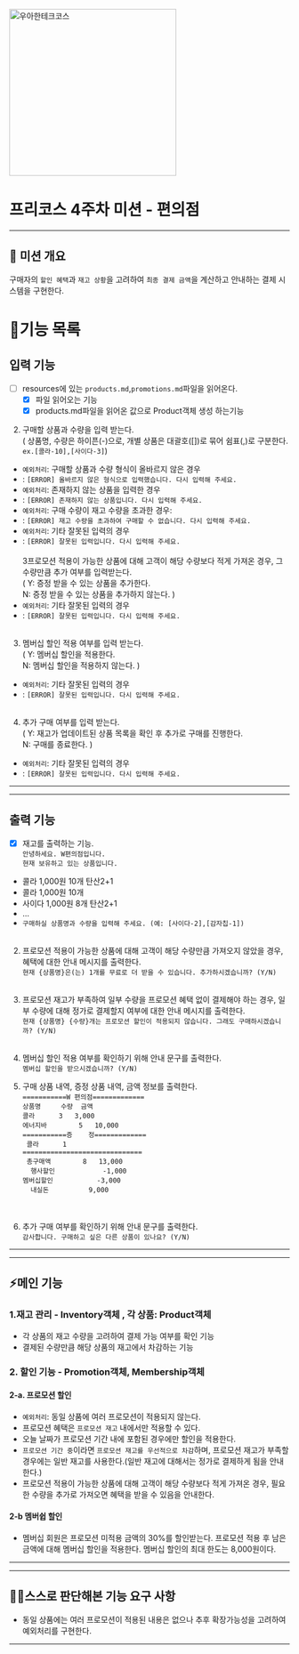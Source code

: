
<p>
    <img src="https://github.com/user-attachments/assets/c811c2be-923e-4134-a7d4-56bd12198910" alt="우아한테크코스" width="300px">
</p>

# 프리코스 4주차 미션 - 편의점

---

##  💪 미션 개요
구매자의 `할인 혜택`과 `재고 상황`을 고려하여 `최종 결제 금액`을 계산하고 안내하는 결제 시스템을 구현한다.



# 📝기능 목록
## 입력 기능
- [ ] resources에 있는 `products.md`,`promotions.md`파일을 읽어온다.
  - [x] 파일 읽어오는 기능
  - [x] products.md파일을 읽어온 값으로 Product객체 생성 하는기능

2. 구매할 상품과 수량을 입력 받는다.<br>
  ( 상품명, 수량은 하이픈(-)으로, 개별 상품은 대괄호([])로 묶어 쉼표(,)로 구분한다. `ex.[콜라-10],[사이다-3]`)
- `예외처리`: 구매할 상품과 수량 형식이 올바르지 않은 경우 
- : `[ERROR] 올바르지 않은 형식으로 입력했습니다. 다시 입력해 주세요.`
- `예외처리`: 존재하지 않는 상품을 입력한 경우
- : `[ERROR] 존재하지 않는 상품입니다. 다시 입력해 주세요.`
- `예외처리`: 구매 수량이 재고 수량을 초과한 경우: 
- : `[ERROR] 재고 수량을 초과하여 구매할 수 없습니다. 다시 입력해 주세요.`
- `예외처리`: 기타 잘못된 입력의 경우
- : `[ERROR] 잘못된 입력입니다. 다시 입력해 주세요.`
  <br><br>
3프로모션 적용이 가능한 상품에 대해 고객이 해당 수량보다 적게 가져온 경우, 그 수량만큼 추가 여부를 입력받는다.<br>
  ( Y: 증정 받을 수 있는 상품을 추가한다.<br>
   N: 증정 받을 수 있는 상품을 추가하지 않는다. )
- `예외처리`: 기타 잘못된 입력의 경우
- : `[ERROR] 잘못된 입력입니다. 다시 입력해 주세요.`
   <br><br>
3. 멤버십 할인 적용 여부를 입력 받는다.<br>
   ( Y: 멤버십 할인을 적용한다.<br>
   N: 멤버십 할인을 적용하지 않는다. )
- `예외처리`: 기타 잘못된 입력의 경우
- : `[ERROR] 잘못된 입력입니다. 다시 입력해 주세요.`
   <br><br>
4. 추가 구매 여부를 입력 받는다.<br>
   ( Y: 재고가 업데이트된 상품 목록을 확인 후 추가로 구매를 진행한다.<br>
   N: 구매를 종료한다. )
- `예외처리`: 기타 잘못된 입력의 경우
- : `[ERROR] 잘못된 입력입니다. 다시 입력해 주세요.`

---

---

## 출력 기능
- [x] 재고를 출력하는 기능.<br>
   `안녕하세요. W편의점입니다.`<br>
   `현재 보유하고 있는 상품입니다.`

- 콜라 1,000원 10개 탄산2+1
- 콜라 1,000원 10개
- 사이다 1,000원 8개 탄산2+1
- ...
- `구매하실 상품명과 수량을 입력해 주세요. (예: [사이다-2],[감자칩-1])`
<br><br>
2. 프로모션 적용이 가능한 상품에 대해 고객이 해당 수량만큼 가져오지 않았을 경우, 혜택에 대한 안내 메시지를 출력한다.<br>
   `현재 {상품명}은(는) 1개를 무료로 더 받을 수 있습니다. 추가하시겠습니까? (Y/N)`
   <br><br>
3. 프로모션 재고가 부족하여 일부 수량을 프로모션 혜택 없이 결제해야 하는 경우, 일부 수량에 대해 정가로 결제할지 여부에 대한 안내 메시지를 출력한다.<br>
   `현재 {상품명} {수량}개는 프로모션 할인이 적용되지 않습니다. 그래도 구매하시겠습니까? (Y/N)`
   <br><br>
5. 멤버십 할인 적용 여부를 확인하기 위해 안내 문구를 출력한다.<br>
   `멤버십 할인을 받으시겠습니까? (Y/N)`

6. 구매 상품 내역, 증정 상품 내역, 금액 정보를 출력한다.<br>
   `===========W 편의점=============`<br>
   `상품명		수량	금액`<br>
   `콜라		3 	3,000`<br>
   `에너지바 		5 	10,000`<br>
   `===========증	정=============`<br>
  ` 콜라		1`<br>
   `==============================`<br>
  ` 총구매액		8	13,000`<br>
 `  행사할인			-1,000`<br>
   `멤버십할인			-3,000`<br>
 `  내실돈			 9,000`<br>
<br><br>
7. 추가 구매 여부를 확인하기 위해 안내 문구를 출력한다.<br>
   `감사합니다. 구매하고 싶은 다른 상품이 있나요? (Y/N)`

---

---

## ⚡메인 기능
### 1.재고 관리 - Inventory객체 , 각 상품: Product객체
- 각 상품의 재고 수량을 고려하여 결제 가능 여부를 확인 기능
- 결제된 수량만큼 해당 상품의 재고에서 차감하는 기능

### 2. 할인 기능 - Promotion객체, Membership객체
#### 2-a. 프로모션 할인
- `예외처리`: 동일 상품에 여러 프로모션이 적용되지 않는다.
- 프로모션 혜택은 `프로모션 재고` 내에서만 적용할 수 있다.
- 오늘 날짜가 프로모션 기간 내에 포함된 경우에만 할인을 적용한다.
- `프로모션 기간 중`이라면 `프로모션 재고를 우선적으로 차감`하며, 프로모션 재고가 부족할 경우에는 일반 재고를 사용한다.(일반 재고에 대해서는 정가로 결제하게 됨을 안내한다.)
- 프로모션 적용이 가능한 상품에 대해 고객이 해당 수량보다 적게 가져온 경우, 필요한 수량을 추가로 가져오면 혜택을 받을 수 있음을 안내한다.

#### 2-b 멤버쉽 할인
- 멤버십 회원은 프로모션 미적용 금액의 30%를 할인받는다.
프로모션 적용 후 남은 금액에 대해 멤버십 할인을 적용한다.
멤버십 할인의 최대 한도는 8,000원이다.


---

---


## 🙋‍♂️스스로 판단해본 기능 요구 사항
- 동일 상품에는 여러 프로모션이 적용된 내용은 없으나 추후 확장가능성을 고려하여 예외처리를 구현한다.
---

